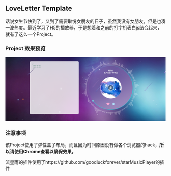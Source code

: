 ## LoveLetter Template

话说女生节快到了，又到了需要取悦女朋友的日子，虽然我没有女朋友，但是也凑一波热度。最近学习了H5的播放器，于是想着和之前的打字机表白js结合起来，就有了这么一个Project。

### Project 效果预览

![预览图](preview.png)

### 注意事项

该Project使用了弹性盒子布局，而且因为时间原因没有做各个浏览器的hack，**所以请使用Chrome查看以确保效果。**

流星雨的插件使用了https://github.com/goodluckforever/starMusicPlayer的插件

